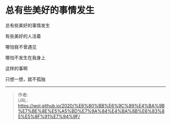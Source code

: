 # 总有些美好的事情发生


总有些美好的事情发生

有些美好的人活着

哪怕我不曾遇见

哪怕不发生在我身上

这样的事啊

只想一想，就不孤独


---

> 作者:   
> URL: https://wol.github.io/2020/%E6%80%BB%E6%9C%89%E4%BA%9B%E7%BE%8E%E5%A5%BD%E7%9A%84%E4%BA%8B%E6%83%85%E5%8F%91%E7%94%9F/  

